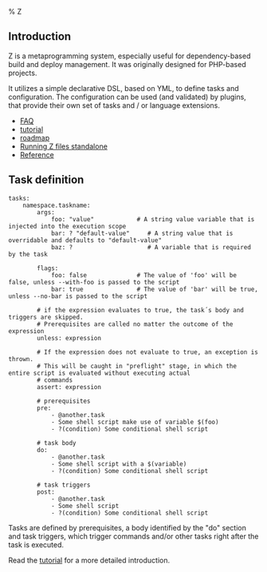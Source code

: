 % Z

## Introduction ##
Z is a metaprogramming system, especially useful for dependency-based build and deploy management. It was originally 
designed for PHP-based projects. 

It utilizes a simple declarative DSL, based on YML, to define tasks and configuration. The configuration can be used 
(and validated) by plugins, that provide their own set of tasks and / or language extensions.

* [FAQ](FAQ.html)
* [tutorial](tutorial.html)
* [roadmap](roadmap.html)
* [Running Z files standalone](standalone.html)
* [Reference](reference.html)

## Task definition ##

```
tasks:
    namespace.taskname:
        args:
            foo: "value"            # A string value variable that is injected into the execution scope
            bar: ? "default-value"     # A string value that is overridable and defaults to "default-value"
            baz: ?                     # A variable that is required by the task

        flags:
            foo: false              # The value of 'foo' will be false, unless --with-foo is passed to the script
            bar: true               # The value of 'bar' will be true, unless --no-bar is passed to the script

        # if the expression evaluates to true, the task´s body and triggers are skipped.
        # Prerequisites are called no matter the outcome of the expression
        unless: expression

        # If the expression does not evaluate to true, an exception is thrown.
        # This will be caught in "preflight" stage, in which the entire script is evaluated without executing actual
        # commands
        assert: expression

        # prerequisites
        pre:
            - @another.task
            - Some shell script make use of variable $(foo)
            - ?(condition) Some conditional shell script

        # task body
        do:
            - @another.task
            - Some shell script with a $(variable)
            - ?(condition) Some conditional shell script

        # task triggers
        post:
            - @another.task
            - Some shell script
            - ?(condition) Some conditional shell script
```

Tasks are defined by prerequisites, a body identified by the "do" section and task triggers, which trigger commands
and/or other tasks right after the task is executed.

Read the [tutorial](tutorial.html) for a more detailed introduction.
